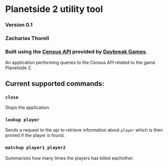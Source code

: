 # Planetside 2 utility tool
### Version 0.1
### Zacharias Thorell
### Built using the [Census API](http://census.daybreakgames.com/) provided by [Daybreak Games](https://www.daybreakgames.com/home).

An application performing queries to the Census API related to the game Planetside 2.

## Current supported commands:

### `close`
Stops the application.

### `lookup player`
Sends a request to the api to retrieve information about `player` which is then printed if the player is found.

### `matchup player1 player2`
Summarizes how many times the players has killed eachother.
